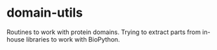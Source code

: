 # domain-utils
Routines to work with protein domains. Trying to extract parts from in-house libraries to work with BioPython.
